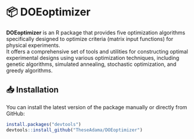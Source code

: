 # 📦 DOEoptimizer

**DOEoptimizer** is an R package that provides five optimization algorithms specifically designed to optimize criteria (matrix input functions) for physical experiments.  
It offers a comprehensive set of tools and utilities for constructing optimal experimental designs using various optimization techniques, including genetic algorithms, simulated annealing, stochastic optimization, and greedy algorithms.

## 📥 Installation

You can install the latest version of the package manually or directly from GitHub:

```r
install.packages("devtools")
devtools::install_github("TheseAdama/DOEoptimizer")
```
